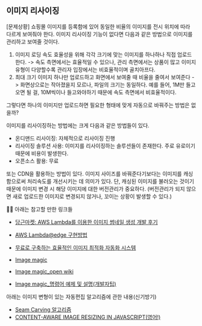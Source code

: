 ## 이미지 리사이징



[문제상황]
쇼핑몰 이미지를 등록함에 있어 동일한 비율의 이미지를 전시 위치에 따라 다르게 보여줘야 한다. 이미지 리사이징 기능이 없다면 다음과 같은 방법으로 이미지를 관리하고 보여줄 것이다.

1. 이미지 로딩 속도 효율성을 위해 각각 크기에 맞는 이미지를 하나하나 직접 업로드한다. -> 속도 측면에서는 효율적일 수 있으나, 관리 측면에서는 상품이 많고 이미지 유형이 다양할수록 관리자 입장에서는 비효율적이며 골치아프다.
2. 최대 크기 이미지 하나만 업로드하고 화면에서 보여줄 때 비율을 줄여서 보여준다 -> 화면상으로는 작아졌을지 모르나, 파일의 크기는 동일하다. 예를 들어, 1M만 들고오면 될 걸, 10M씩이나 들고와야하기 때문에 속도 측면에서 비효율적이다.

그렇다면 하나의 이미지만 업로드하면 필요한 형태에 맞게 자동으로 바꿔주는 방법은 없을까?

이미지를 리사이징하는 방법에는 크게 다음과 같은 방법들이 있다.

- 온디맨드 리사이징: 자체적으로 리사이징 진행
- 리사이징 솔루션 사용: 이미지를 리사이징하는 솔루션들이 존재한다. 주로 유로이기 때문에 비용이 발생한다.
- 오픈소스 활용: 무료

또는 CDN을 활용하는 방법이 있다. 이미지 사이즈를 바꿔준다기보다는 이미지를 캐싱함으로써 처리속도를 개선시키는 데 의미가 있다. 단, 캐싱된 이미지를 불러오는 것이기 때문에 이미지 변경 시 해당 이미지에 대한 버전관리가 중요하다. (버전관리가 되지 않으면 새로 업로드한 이미지로 변경되지 않거나, 꼬이는 상황이 발생할 수 있다.)



👩‍💻 아래는 참고할 만한 링크들

- [당근마켓: AWS Lambda를 이용한 이미지 썸네일 생성 개발 후기](https://medium.com/daangn/aws-lambda%EB%A5%BC-%EC%9D%B4%EC%9A%A9%ED%95%9C-%EC%9D%B4%EB%AF%B8%EC%A7%80-%EC%8D%B8%EB%84%A4%EC%9D%BC-%EC%83%9D%EC%84%B1-%EA%B0%9C%EB%B0%9C-%ED%9B%84%EA%B8%B0-acc278d49980)
- [AWS Lambda@edge 구현방법](https://heropy.blog/2019/07/21/resizing-images-cloudfrount-lambda/)
- [무료로 구축하는 효율적인 이미지 최적화 자동화 시스템](https://happist.com/570090/%EB%AC%B4%EB%A3%8C%EB%A1%9C-%EA%B5%AC%EC%B6%95%ED%95%98%EB%8A%94-%ED%9A%A8%EC%9C%A8%EC%A0%81%EC%9D%B8-%EC%9D%B4%EB%AF%B8%EC%A7%80-%EC%B5%9C%EC%A0%81%ED%99%94-%EC%8B%9C%EC%8A%A4%ED%85%9C#42_imiji_lisaijeu)

- [Image magic](https://hamonikr.org/board_bFBk25/23069)
- [Image magic_open wiki](http://openwiki.kr/tech/imagemagick)
- [Image magic_명령어 예제 및 설명(개발자팁)](http://www.albumbang.com/board/board_view.jsp?board_name=free&no=57)

아래는 이미지 변형이 있는 자동편집 알고리즘에 관한 내용(신기방기)

- [Seam Carving 알고리즘](https://daddyprogrammer.org/tech-news/?vid=571)
- [CONTENT-AWARE IMAGE RESIZING IN JAVASCRIPT(영어!)](https://trekhleb.dev/blog/2021/content-aware-image-resizing-in-javascript/)